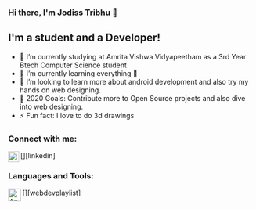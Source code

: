 ### Hi there, I'm Jodiss Tribhu  👋

## I'm a student and a Developer!
- 🔭 I’m currently studying at Amrita Vishwa Vidyapeetham as a 3rd Year Btech Computer Science student
- 🌱 I’m currently learning everything 🤣
- 👯 I’m looking to learn more about android development and also try my hands on web designing.
- 🥅 2020 Goals: Contribute more to Open Source projects and also dive into web designing.
- ⚡ Fun fact: I love to do 3d drawings 

### Connect with me:

[<img align="left" alt="codeSTACKr | LinkedIn" width="22px" src="https://www.linkedin.com/in/jodiss-tribhu-9676a8173/" />][linkedin]
<br />

### Languages and Tools:

[<img align="left" alt="Android Studio" width="26px" src="https://upload.wikimedia.org/wikipedia/commons/8/8f/Breezeicons-apps-48-android-studio.svg" />][webdevplaylist]
<br />
<br />